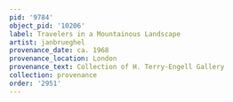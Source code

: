 ```yaml
---
pid: '9784'
object_pid: '10206'
label: Travelers in a Mountainous Landscape
artist: janbrueghel
provenance_date: ca. 1968
provenance_location: London
provenance_text: Collection of H. Terry-Engell Gallery
collection: provenance
order: '2951'
---
```

